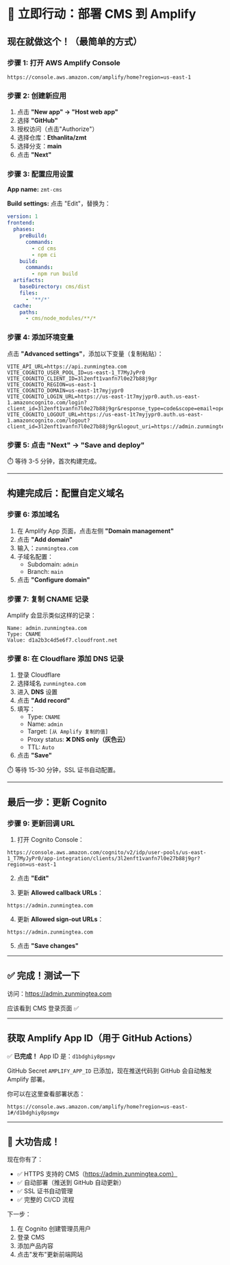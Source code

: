# 🚀 立即行动：部署 CMS 到 Amplify

## 现在就做这个！（最简单的方式）

### 步骤 1: 打开 AWS Amplify Console
```
https://console.aws.amazon.com/amplify/home?region=us-east-1
```

### 步骤 2: 创建新应用
1. 点击 **"New app" → "Host web app"**
2. 选择 **"GitHub"**
3. 授权访问（点击"Authorize"）
4. 选择仓库：**Ethanlita/zmt**
5. 选择分支：**main**
6. 点击 **"Next"**

### 步骤 3: 配置应用设置
**App name:** `zmt-cms`

**Build settings:** 点击 "Edit"，替换为：
```yaml
version: 1
frontend:
  phases:
    preBuild:
      commands:
        - cd cms
        - npm ci
    build:
      commands:
        - npm run build
  artifacts:
    baseDirectory: cms/dist
    files:
      - '**/*'
  cache:
    paths:
      - cms/node_modules/**/*
```

### 步骤 4: 添加环境变量
点击 **"Advanced settings"**，添加以下变量（复制粘贴）：

```
VITE_API_URL=https://api.zunmingtea.com
VITE_COGNITO_USER_POOL_ID=us-east-1_T7MyJyPr0
VITE_COGNITO_CLIENT_ID=3l2enft1vanfn7l0e27b88j9gr
VITE_COGNITO_REGION=us-east-1
VITE_COGNITO_DOMAIN=us-east-1t7myjypr0
VITE_COGNITO_LOGIN_URL=https://us-east-1t7myjypr0.auth.us-east-1.amazoncognito.com/login?client_id=3l2enft1vanfn7l0e27b88j9gr&response_type=code&scope=email+openid+phone&redirect_uri=https://admin.zunmingtea.com
VITE_COGNITO_LOGOUT_URL=https://us-east-1t7myjypr0.auth.us-east-1.amazoncognito.com/logout?client_id=3l2enft1vanfn7l0e27b88j9gr&logout_uri=https://admin.zunmingtea.com
```

### 步骤 5: 点击 "Next" → "Save and deploy"

⏱️ 等待 3-5 分钟，首次构建完成。

---

## 构建完成后：配置自定义域名

### 步骤 6: 添加域名
1. 在 Amplify App 页面，点击左侧 **"Domain management"**
2. 点击 **"Add domain"**
3. 输入：`zunmingtea.com`
4. 子域名配置：
   - Subdomain: `admin`
   - Branch: `main`
5. 点击 **"Configure domain"**

### 步骤 7: 复制 CNAME 记录
Amplify 会显示类似这样的记录：
```
Name: admin.zunmingtea.com
Type: CNAME
Value: d1a2b3c4d5e6f7.cloudfront.net
```

### 步骤 8: 在 Cloudflare 添加 DNS 记录
1. 登录 Cloudflare
2. 选择域名 `zunmingtea.com`
3. 进入 **DNS** 设置
4. 点击 **"Add record"**
5. 填写：
   - Type: `CNAME`
   - Name: `admin`
   - Target: `[从 Amplify 复制的值]`
   - Proxy status: **❌ DNS only（灰色云）**
   - TTL: `Auto`
6. 点击 **"Save"**

⏱️ 等待 15-30 分钟，SSL 证书自动配置。

---

## 最后一步：更新 Cognito

### 步骤 9: 更新回调 URL
1. 打开 Cognito Console：
```
https://console.aws.amazon.com/cognito/v2/idp/user-pools/us-east-1_T7MyJyPr0/app-integration/clients/3l2enft1vanfn7l0e27b88j9gr?region=us-east-1
```

2. 点击 **"Edit"**

3. 更新 **Allowed callback URLs**：
```
https://admin.zunmingtea.com
```

4. 更新 **Allowed sign-out URLs**：
```
https://admin.zunmingtea.com
```

5. 点击 **"Save changes"**

---

## ✅ 完成！测试一下

访问：https://admin.zunmingtea.com

应该看到 CMS 登录页面 ✅

---

## 获取 Amplify App ID（用于 GitHub Actions）

✅ **已完成！** App ID 是：`d1bdghiy8psmgv`

GitHub Secret `AMPLIFY_APP_ID` 已添加，现在推送代码到 GitHub 会自动触发 Amplify 部署。

你可以在这里查看部署状态：
```
https://console.aws.amazon.com/amplify/home?region=us-east-1#/d1bdghiy8psmgv
```

---

## 🎉 大功告成！

现在你有了：
- ✅ HTTPS 支持的 CMS（https://admin.zunmingtea.com）
- ✅ 自动部署（推送到 GitHub 自动更新）
- ✅ SSL 证书自动管理
- ✅ 完整的 CI/CD 流程

下一步：
1. 在 Cognito 创建管理员用户
2. 登录 CMS
3. 添加产品内容
4. 点击"发布"更新前端网站
